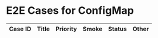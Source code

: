 # E2E Cases for ConfigMap

| Case ID | Title                                                        | Priority | Smoke | Status | Other |
| ------- | ------------------------------------------------------------ | -------- | ----- | ------ | ----- |
